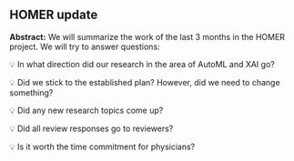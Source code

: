 ## HOMER update

**Abstract:** We will summarize the work of the last 3 months in the HOMER project.
We will try to answer questions:

:bulb: In what direction did our research in the area of AutoML and XAI go?

:bulb: Did we stick to the established plan? However, did we need to change something?

:bulb: Did any new research topics come up?

:bulb: Did all review responses go to reviewers?

:bulb: Is it worth the time commitment for physicians?
